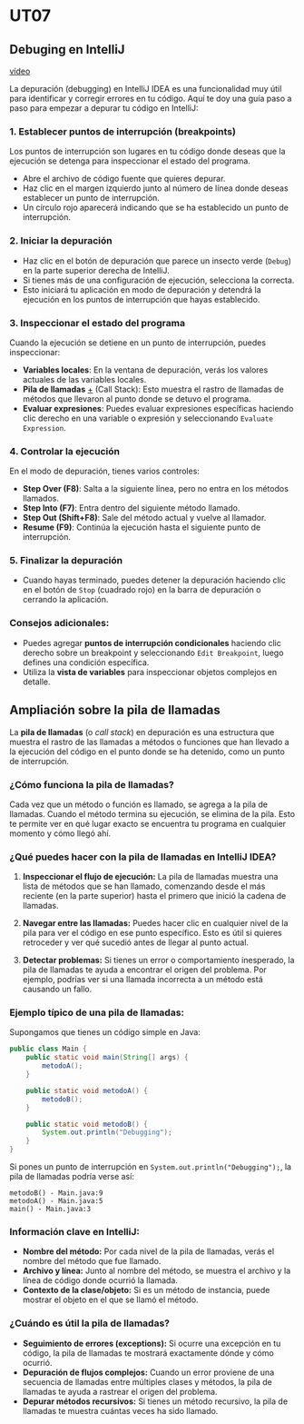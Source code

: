# UT07

## Debuging en IntelliJ

[vídeo](https://www.youtube.com/watch?v=zmhwCK2lG3Y)

La depuración (debugging) en IntelliJ IDEA es una funcionalidad muy útil para identificar y corregir errores en tu código. Aquí te doy una guía paso a paso para empezar a depurar tu código en IntelliJ:

### 1. **Establecer puntos de interrupción (breakpoints)**
   Los puntos de interrupción son lugares en tu código donde deseas que la ejecución se detenga para inspeccionar el estado del programa.
   - Abre el archivo de código fuente que quieres depurar.
   - Haz clic en el margen izquierdo junto al número de línea donde deseas establecer un punto de interrupción.
   - Un círculo rojo aparecerá indicando que se ha establecido un punto de interrupción.

### 2. **Iniciar la depuración**
   - Haz clic en el botón de depuración que parece un insecto verde (`Debug`) en la parte superior derecha de IntelliJ.
   - Si tienes más de una configuración de ejecución, selecciona la correcta.
   - Esto iniciará tu aplicación en modo de depuración y detendrá la ejecución en los puntos de interrupción que hayas establecido.

### 3. **Inspeccionar el estado del programa**
   Cuando la ejecución se detiene en un punto de interrupción, puedes inspeccionar:
   - **Variables locales**: En la ventana de depuración, verás los valores actuales de las variables locales.
   - **Pila de llamadas** [+](#ampliación-sobre-la-pila-de-llamadas) (Call Stack): Esto muestra el rastro de llamadas de métodos que llevaron al punto donde se detuvo el programa.
   - **Evaluar expresiones**: Puedes evaluar expresiones específicas haciendo clic derecho en una variable o expresión y seleccionando `Evaluate Expression`.

### 4. **Controlar la ejecución**
   En el modo de depuración, tienes varios controles:
   - **Step Over (F8)**: Salta a la siguiente línea, pero no entra en los métodos llamados.
   - **Step Into (F7)**: Entra dentro del siguiente método llamado.
   - **Step Out (Shift+F8)**: Sale del método actual y vuelve al llamador.
   - **Resume (F9)**: Continúa la ejecución hasta el siguiente punto de interrupción.

### 5. **Finalizar la depuración**
   - Cuando hayas terminado, puedes detener la depuración haciendo clic en el botón de `Stop` (cuadrado rojo) en la barra de depuración o cerrando la aplicación.

### Consejos adicionales:
   - Puedes agregar **puntos de interrupción condicionales** haciendo clic derecho sobre un breakpoint y seleccionando `Edit Breakpoint`, luego defines una condición específica.
   - Utiliza la **vista de variables** para inspeccionar objetos complejos en detalle.

## Ampliación sobre la pila de llamadas

La **pila de llamadas** (o *call stack*) en depuración es una estructura que muestra el rastro de las llamadas a métodos o funciones que han llevado a la ejecución del código en el punto donde se ha detenido, como un punto de interrupción.

### ¿Cómo funciona la pila de llamadas?
Cada vez que un método o función es llamado, se agrega a la pila de llamadas. Cuando el método termina su ejecución, se elimina de la pila. Esto te permite ver en qué lugar exacto se encuentra tu programa en cualquier momento y cómo llegó ahí.

### ¿Qué puedes hacer con la pila de llamadas en IntelliJ IDEA?
1. **Inspeccionar el flujo de ejecución:**
   La pila de llamadas muestra una lista de métodos que se han llamado, comenzando desde el más reciente (en la parte superior) hasta el primero que inició la cadena de llamadas.
   
2. **Navegar entre las llamadas:**
   Puedes hacer clic en cualquier nivel de la pila para ver el código en ese punto específico. Esto es útil si quieres retroceder y ver qué sucedió antes de llegar al punto actual.

3. **Detectar problemas:**
   Si tienes un error o comportamiento inesperado, la pila de llamadas te ayuda a encontrar el origen del problema. Por ejemplo, podrías ver si una llamada incorrecta a un método está causando un fallo.

### Ejemplo típico de una pila de llamadas:
Supongamos que tienes un código simple en Java:

```java
public class Main {
    public static void main(String[] args) {
        metodoA();
    }

    public static void metodoA() {
        metodoB();
    }

    public static void metodoB() {
        System.out.println("Debugging");
    }
}
```

Si pones un punto de interrupción en `System.out.println("Debugging");`, la pila de llamadas podría verse así:

```
metodoB() - Main.java:9
metodoA() - Main.java:5
main() - Main.java:3
```

### Información clave en IntelliJ:
- **Nombre del método:** Por cada nivel de la pila de llamadas, verás el nombre del método que fue llamado.
- **Archivo y línea:** Junto al nombre del método, se muestra el archivo y la línea de código donde ocurrió la llamada.
- **Contexto de la clase/objeto:** Si es un método de instancia, puede mostrar el objeto en el que se llamó el método.

### ¿Cuándo es útil la pila de llamadas?
- **Seguimiento de errores (exceptions):** Si ocurre una excepción en tu código, la pila de llamadas te mostrará exactamente dónde y cómo ocurrió.
- **Depuración de flujos complejos:** Cuando un error proviene de una secuencia de llamadas entre múltiples clases y métodos, la pila de llamadas te ayuda a rastrear el origen del problema.
- **Depurar métodos recursivos:** Si tienes un método recursivo, la pila de llamadas te muestra cuántas veces ha sido llamado.

